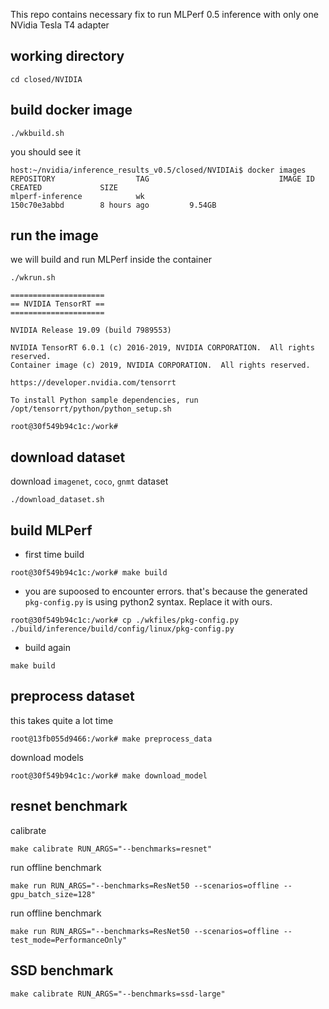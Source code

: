 This repo contains necessary fix to run MLPerf 0.5 inference with only one NVidia Tesla T4 adapter

## working directory
```
cd closed/NVIDIA
```

## build docker image
```
./wkbuild.sh
```

you should see it 
```
host:~/nvidia/inference_results_v0.5/closed/NVIDIAi$ docker images 
REPOSITORY                  TAG                             IMAGE ID            CREATED             SIZE
mlperf-inference            wk                              150c70e3abbd        8 hours ago         9.54GB
```

## run the image
we will build and run MLPerf inside the container
```
./wkrun.sh

=====================
== NVIDIA TensorRT ==
=====================

NVIDIA Release 19.09 (build 7989553)

NVIDIA TensorRT 6.0.1 (c) 2016-2019, NVIDIA CORPORATION.  All rights reserved.
Container image (c) 2019, NVIDIA CORPORATION.  All rights reserved.

https://developer.nvidia.com/tensorrt

To install Python sample dependencies, run /opt/tensorrt/python/python_setup.sh

root@30f549b94c1c:/work# 

```

## download dataset
download `imagenet`, `coco`, `gnmt` dataset
```
./download_dataset.sh
```

## build MLPerf

* first time build 
```
root@30f549b94c1c:/work# make build 
```

* you are supoosed to encounter errors.   that's because the generated `pkg-config.py` is using python2 syntax.  Replace it with ours.

```
root@30f549b94c1c:/work# cp ./wkfiles/pkg-config.py ./build/inference/build/config/linux/pkg-config.py
```
* build again
```
make build
```

## preprocess dataset
this takes quite a lot time
```
root@13fb055d9466:/work# make preprocess_data
```
download models
```
root@30f549b94c1c:/work# make download_model
```

## resnet benchmark
calibrate
```
make calibrate RUN_ARGS="--benchmarks=resnet"
```

run offline benchmark
```
make run RUN_ARGS="--benchmarks=ResNet50 --scenarios=offline --gpu_batch_size=128"
```

run offline benchmark
```
make run RUN_ARGS="--benchmarks=ResNet50 --scenarios=offline --test_mode=PerformanceOnly"
```


## SSD benchmark
```
make calibrate RUN_ARGS="--benchmarks=ssd-large"
```
